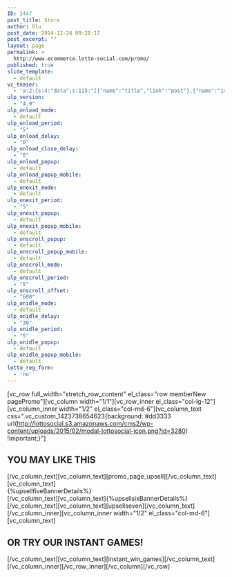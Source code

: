 ```yaml
---
ID: 2447
post_title: Store
author: Olu
post_date: 2014-12-24 09:28:17
post_excerpt: ""
layout: page
permalink: >
  http://www.ecommerce.lotto-social.com/promo/
published: true
slide_template:
  - default
vc_teaser:
  - 'a:2:{s:4:"data";s:115:"[{"name":"title","link":"post"},{"name":"image","image":"featured","link":"none"},{"name":"text","mode":"excerpt"}]";s:7:"bgcolor";s:0:"";}'
ulp_version:
  - "4.9"
ulp_onload_mode:
  - default
ulp_onload_period:
  - "5"
ulp_onload_delay:
  - "0"
ulp_onload_close_delay:
  - "0"
ulp_onload_popup:
  - default
ulp_onload_popup_mobile:
  - default
ulp_onexit_mode:
  - default
ulp_onexit_period:
  - "5"
ulp_onexit_popup:
  - default
ulp_onexit_popup_mobile:
  - default
ulp_onscroll_popup:
  - default
ulp_onscroll_popup_mobile:
  - default
ulp_onscroll_mode:
  - default
ulp_onscroll_period:
  - "5"
ulp_onscroll_offset:
  - "600"
ulp_onidle_mode:
  - default
ulp_onidle_delay:
  - "30"
ulp_onidle_period:
  - "5"
ulp_onidle_popup:
  - default
ulp_onidle_popup_mobile:
  - default
lotto_reg_form:
  - 'no'
---
```

[vc_row full_width="stretch_row_content" el_class="row memberNew pagePromo"][vc_column width="1/1"][vc_row_inner el_class="col-lg-12"][vc_column_inner width="1/2" el_class="col-md-6"][vc_column_text css=".vc_custom_1423738654623{background: #dd3333 url(http://lottosocial.s3.amazonaws.com/cms2/wp-content/uploads/2015/02/modal-lottosocial-icon.png?id=3280) !important;}"]
<h2 class="promo-banner-hd">YOU MAY LIKE THIS</h2>
[/vc_column_text][vc_column_text][promo_page_upsell][/vc_column_text][vc_column_text]
<div class="col-lg-12 whiteBg">
<div class="row tc">{%upsellfiveBannerDetails%}</div>
</div>
[/vc_column_text][vc_column_text]{%upsellsixBannerDetails%}[/vc_column_text][vc_column_text][upsellseven][/vc_column_text][/vc_column_inner][vc_column_inner width="1/2" el_class="col-md-6"][vc_column_text]
<h2 class="promo-banner-hd">OR TRY OUR INSTANT GAMES!</h2>
[/vc_column_text][vc_column_text][instant_win_games][/vc_column_text][/vc_column_inner][/vc_row_inner][/vc_column][/vc_row]